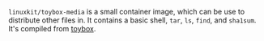 `linuxkit/toybox-media` is a small container image, which can be use
to distribute other files in. It contains a basic shell, `tar`, `ls`,
`find`, and `sha1sum`. It's compiled from [toybox](https://github.com/landley/toybox.git).
